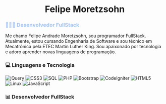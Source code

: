 <h1 style='text-align: center;'>Felipe Moretzsohn</h1>

<h3 style='color:rgb(163, 196, 248);'>👨🏻‍💻 Desenvolvedor FullStack</h3>

<p>Me chamo Felipe Andrade Moretzsohn, sou programador FullStack. Atualmente, estou cursando Engenharia de Software e sou técnico em Mecatrônica pela ETEC Martin Luther King. Sou apaixonado por tecnologia e adoro aprender novas linguagens de programação.</p>

<h3>💻 Linguagens e Tecnologia</h3>

<img alt="jQuery" src="https://img.shields.io/badge/-jQuery-0769AD?style=flat-square&logo=jquery&logoColor=white" />
<img alt="CSS3" src="https://img.shields.io/badge/-CSS3-1572B6?style=flat-square&logo=css3&logoColor=white" />
<img alt="SQL" src="https://img.shields.io/badge/-SQL-4479A1?style=flat-square&logo=mysql&logoColor=white" />
<img alt="PHP" src="https://img.shields.io/badge/-PHP-777BB4?style=flat-square&logo=php&logoColor=white" />
<img alt="Bootstrap" src="https://img.shields.io/badge/-Bootstrap-7952B3?style=flat-square&logo=bootstrap&logoColor=white" />
<img alt="CodeIgniter" src="https://img.shields.io/badge/-CodeIgniter-DD4814?style=flat-square&logo=codeigniter&logoColor=white" />
<img alt="HTML5" src="https://img.shields.io/badge/-HTML5-E34F26?style=flat-square&logo=html5&logoColor=white" />
<img alt="Linux" src="https://img.shields.io/badge/-Linux-FCC624?style=flat-square&logo=linux&logoColor=black" />
<img alt="JavaScript" src="https://img.shields.io/badge/-JavaScript-F7DF1E?style=flat-square&logo=javascript&logoColor=black" />

<h3>📊 Desenvolvedor FullStack</h3>


